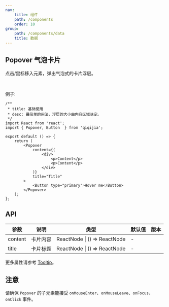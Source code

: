 ```yaml
---
nav:
    title: 组件
    path: /components
    order: 10
group:
    path: /components/data
    title: 数据
---
```


## Popover 气泡卡片

点击/鼠标移入元素，弹出气泡式的卡片浮层。

<br />

例子:

```tsx
/**
 * title: 基础使用
 * desc: 最简单的用法，浮层的大小由内容区域决定。
 */
import React from 'react';
import { Popover, Button  } from 'qiqijia';

export default () => {
    return (
        <Popover
            content={(
                <div>
                    <p>Content</p>
                    <p>Content</p>
                </div>
            )}
            title="Title"
        >
            <Button type="primary">Hover me</Button>
        </Popover>
    );
};
```


## API

| 参数 | 说明 | 类型 | 默认值 | 版本 |
| --- | --- | --- | --- | --- |
| content | 卡片内容 | ReactNode \| () => ReactNode | - |  |
| title | 卡片标题 | ReactNode \| () => ReactNode | - |  |

更多属性请参考 [Tooltip](/components/tooltip/#API)。

## 注意

请确保 `Popover` 的子元素能接受 `onMouseEnter`、`onMouseLeave`、`onFocus`、`onClick` 事件。